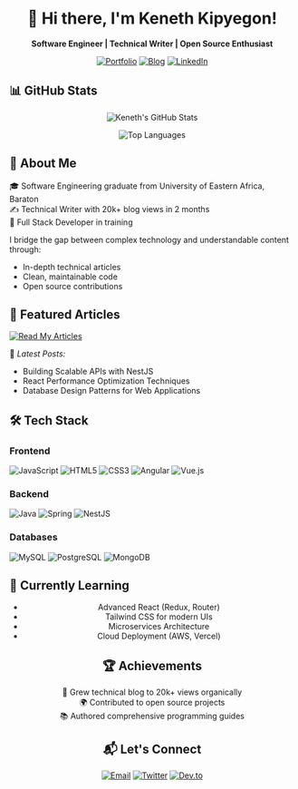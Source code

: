 <div align="center">

# 👋 Hi there, I'm Keneth Kipyegon!

**Software Engineer | Technical Writer | Open Source Enthusiast**

[![Portfolio](https://img.shields.io/badge/Portfolio-%23000000.svg?style=for-the-badge&logo=firefox&logoColor=#FF7139)](https://www.kipyegonkeneth.co.ke)
[![Blog](https://img.shields.io/badge/Blog-FF5722?style=for-the-badge&logo=blogger&logoColor=white)](https://kenwavesinnovations.vercel.app/blog)
[![LinkedIn](https://img.shields.io/badge/LinkedIn-0077B5?style=for-the-badge&logo=linkedin&logoColor=white)](https://www.linkedin.com/in/yourprofile)

</div>

## 📊 GitHub Stats
<div align="center">

![Keneth's GitHub Stats](https://github-readme-stats.vercel.app/api?username=keneth217&theme=vue-dark&show_icons=true&hide_border=true&count_private=true&include_all_commits=true)

![Top Languages](https://github-readme-stats.vercel.app/api/top-langs/?username=keneth217&layout=compact&theme=vue-dark)

</div>

## 🚀 About Me


🎓 Software Engineering graduate from University of Eastern Africa, Baraton  
✍️ Technical Writer with 20k+ blog views in 2 months  
🌱 Full Stack Developer in training  

I bridge the gap between complex technology and understandable content through:  
- In-depth technical articles  
- Clean, maintainable code  
- Open source contributions  



## 📝 Featured Articles


[![Read My Articles](https://img.shields.io/badge/Read_My_Articles-FF5722?style=for-the-badge&logo=medium&logoColor=white)](https://www.kipyegonkeneth.co.ke/blogs)

🔹 *Latest Posts:*  
- Building Scalable APIs with NestJS  
- React Performance Optimization Techniques  
- Database Design Patterns for Web Applications  



## 🛠️ Tech Stack


### Frontend
![JavaScript](https://img.shields.io/badge/JavaScript-F7DF1E?style=for-the-badge&logo=javascript&logoColor=black)
![HTML5](https://img.shields.io/badge/HTML5-E34F26?style=for-the-badge&logo=html5&logoColor=white)
![CSS3](https://img.shields.io/badge/CSS3-1572B6?style=for-the-badge&logo=css3&logoColor=white)
![Angular](https://img.shields.io/badge/Angular-DD0031?style=for-the-badge&logo=angular&logoColor=white)
![Vue.js](https://img.shields.io/badge/Vue.js-4FC08D?style=for-the-badge&logo=vuedotjs&logoColor=white)

### Backend
![Java](https://img.shields.io/badge/Java-007396?style=for-the-badge&logo=java&logoColor=white)
![Spring](https://img.shields.io/badge/Spring-6DB33F?style=for-the-badge&logo=spring&logoColor=white)
![NestJS](https://img.shields.io/badge/NestJS-E0234E?style=for-the-badge&logo=nestjs&logoColor=white)

### Databases
![MySQL](https://img.shields.io/badge/MySQL-4479A1?style=for-the-badge&logo=mysql&logoColor=white)
![PostgreSQL](https://img.shields.io/badge/PostgreSQL-4169E1?style=for-the-badge&logo=postgresql&logoColor=white)
![MongoDB](https://img.shields.io/badge/MongoDB-47A248?style=for-the-badge&logo=mongodb&logoColor=white)



## 🌱 Currently Learning
<div align="center">

- Advanced React (Redux, Router)  
- Tailwind CSS for modern UIs  
- Microservices Architecture  
- Cloud Deployment (AWS, Vercel)  



## 🏆 Achievements


🚀 Grew technical blog to 20k+ views organically  
🌍 Contributed to open source projects  
📚 Authored comprehensive programming guides  



## 📬 Let's Connect


[![Email](https://img.shields.io/badge/Email-D14836?style=for-the-badge&logo=gmail&logoColor=white)](mailto:your@email.com)
[![Twitter](https://img.shields.io/badge/Twitter-1DA1F2?style=for-the-badge&logo=twitter&logoColor=white)](https://twitter.com/yourhandle)
[![Dev.to](https://img.shields.io/badge/dev.to-0A0A0A?style=for-the-badge&logo=dev.to&logoColor=white)](https://dev.to/yourprofile)


